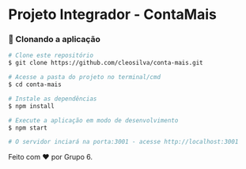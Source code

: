 # Projeto Integrador - ContaMais


### 🎲 Clonando a aplicação

```bash
# Clone este repositório
$ git clone https://github.com/cleosilva/conta-mais.git

# Acesse a pasta do projeto no terminal/cmd
$ cd conta-mais

# Instale as dependências
$ npm install

# Execute a aplicação em modo de desenvolvimento
$ npm start

# O servidor inciará na porta:3001 - acesse http://localhost:3001
```

Feito com ❤ por Grupo 6.
